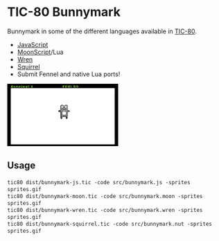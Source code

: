 # TIC-80 Bunnymark

Bunnymark in some of the different languages available in [TIC-80](https://tic.compouter).

- [JavaScript](https://tic.computer/play?cart=990)
- [MoonScript](https://tic.computer/play?cart=989)/Lua
- [Wren](https://tic.computer/play?cart=987)
- [Squirrel](https://tic.computer/play?cart=988)
- Submit Fennel and native Lua ports!

![Screen capture](screen.gif)

## Usage

```
tic80 dist/bunnymark-js.tic -code src/bunnymark.js -sprites sprites.gif
tic80 dist/bunnymark-moon.tic -code src/bunnymark.moon -sprites sprites.gif
tic80 dist/bunnymark-wren.tic -code src/bunnymark.wren -sprites sprites.gif
tic80 dist/bunnymark-squirrel.tic -code src/bunnymark.nut -sprites sprites.gif
```
